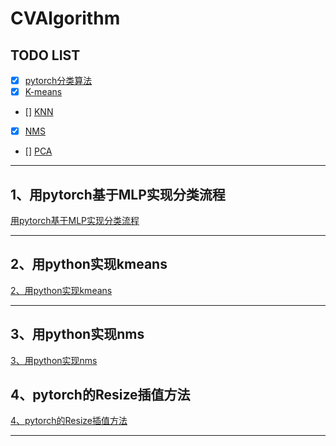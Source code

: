 # CVAlgorithm

<!-- CV面试中的常见算法 -->

## TODO LIST
- [x] [pytorch分类算法](./classification.py)
- [x] [K-means](./kmeans/kmeans.py)
- [] [KNN]()
- [x] [NMS](./nms/nms.py)
- [] [PCA]()


***

## 1、用pytorch基于MLP实现分类流程
[用pytorch基于MLP实现分类流程](./classification.py)

***


## 2、用python实现kmeans
[2、用python实现kmeans](./kmeans/kmeans.py)

***


## 3、用python实现nms
[3、用python实现nms](./nms/nms.py)


## 4、pytorch的Resize插值方法
[4、pytorch的Resize插值方法](./resize/resize.py)


***